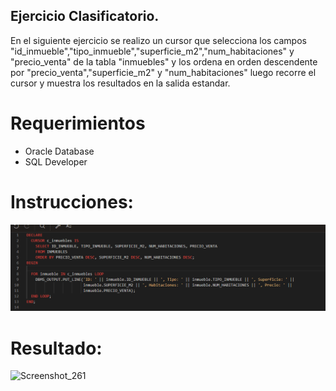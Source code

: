 ## Ejercicio Clasificatorio.
En el siguiente ejercicio se realizo un cursor que selecciona los campos "id_inmueble","tipo_inmueble","superficie_m2","num_habitaciones" y "precio_venta" de la tabla "inmuebles" y los ordena en orden descendente por "precio_venta","superficie_m2" y "num_habitaciones" luego recorre el cursor y muestra los resultados en la salida estandar.

# Requerimientos
- Oracle Database
- SQL Developer

# Instrucciones:

![Instrucciones](https://github.com/Darknesx324/Talleres-SQL/blob/main/SQL/Intruccion.png)


# Resultado:

![Screenshot_261](Screenshot_261.png)
